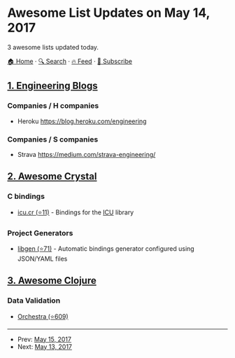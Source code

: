 # Awesome List Updates on May 14, 2017

3 awesome lists updated today.

[🏠 Home](/README.md) · [🔍 Search](https://www.trackawesomelist.com/search/) · [🔥 Feed](https://www.trackawesomelist.com/rss.xml) · [📮 Subscribe](https://trackawesomelist.us17.list-manage.com/subscribe?u=d2f0117aa829c83a63ec63c2f&id=36a103854c)



## [1. Engineering Blogs](/content/kilimchoi/engineering-blogs/README.md)

### Companies / H companies

*   Heroku <https://blog.heroku.com/engineering>

### Companies / S companies

*   Strava <https://medium.com/strava-engineering/>

## [2. Awesome Crystal](/content/veelenga/awesome-crystal/README.md)

### C bindings

*   [icu.cr (⭐11)](https://github.com/olbat/icu.cr) - Bindings for the [ICU](http://site.icu-project.org/) library

### Project Generators

*   [libgen (⭐71)](https://github.com/olbat/libgen) - Automatic bindings generator configured using JSON/YAML files

## [3. Awesome Clojure](/content/razum2um/awesome-clojure/README.md)

### Data Validation

*   [Orchestra (⭐609)](https://github.com/jeaye/orchestra)

---

- Prev: [May 15, 2017](/content/2017/05/15/README.md)
- Next: [May 13, 2017](/content/2017/05/13/README.md)